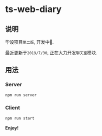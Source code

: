 # ts-web-diary

## 说明

毕设项目`第二版`, 开发中🚧.

最近更新于`2019/7/30`, 正在大力开发`聊天室`模块.

## 用法

### Server

```bash
npm run server
```

### Client

```bash
npm run start
```

**Enjoy!**
